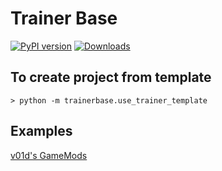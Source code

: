 # Trainer Base

[![PyPI version](https://badge.fury.io/py/trainerbase.svg)](https://badge.fury.io/py/trainerbase)
[![Downloads](https://static.pepy.tech/personalized-badge/trainerbase?period=total&units=abbreviation&left_color=black&right_color=orange&left_text=Downloads)](https://pepy.tech/project/trainerbase)

## To create project from template
```
> python -m trainerbase.use_trainer_template
```

## Examples
[v01d's GameMods](https://gitlab.com/v01d-gm)

